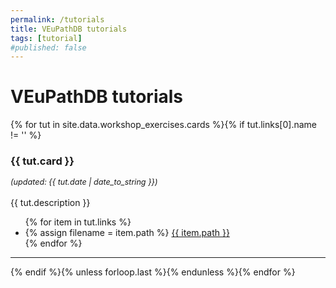 ```yaml
---
permalink: /tutorials
title: VEuPathDB tutorials
tags: [tutorial]
#published: false
---
```

<h1>VEuPathDB tutorials</h1>

<div class="static-content"> 

{% for tut in site.data.workshop_exercises.cards %}{% if tut.links[0].name != '' %} 
<a name = "{{tut.card | remove:' '}}"></a>
<h3>{{ tut.card }}</h3> 
<i style="font-size: 90%">(updated: {{ tut.date | date_to_string }})</i>
<br><br>
{{ tut.description }}
<ul>
  {% for item in tut.links %}
  <li>
    {% assign filename = item.path %}
    <a href="{{ '/documents/' | append: filename | absolute_url }}">{{ item.path }}</a></li>
  {% endfor %}
</ul>
<hr>
{% endif %}{% unless forloop.last %}{% endunless %}{% endfor %}

</div>



